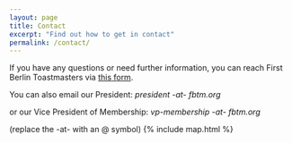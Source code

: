 ```yaml
---
layout: page
title: Contact
excerpt: "Find out how to get in contact"
permalink: /contact/
---
```

If you have any questions or need further information, you can reach First Berlin Toastmasters via [this form](http://tmclub.eu/portal.php?page=553).

You can also email our President:
*president -at- fbtm.org*

or our Vice President of Membership:
*vp-membership -at- fbtm.org*

(replace the -at- with an @ symbol)
{% include map.html %}
